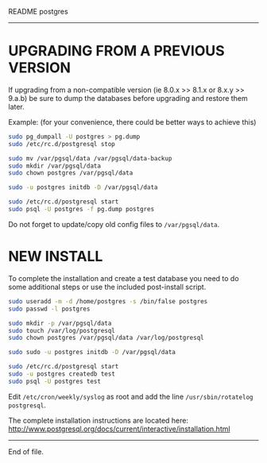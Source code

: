 README postgres

---


UPGRADING FROM A PREVIOUS VERSION
=================================

If upgrading from a non-compatible version (ie 8.0.x >> 8.1.x  or
8.x.y >> 9.a.b) be sure to dump the databases before upgrading and
restore them later.

Example: (for your convenience, there could be better ways to achieve
this)

```sh
sudo pg_dumpall -U postgres > pg.dump
sudo /etc/rc.d/postgresql stop

sudo mv /var/pgsql/data /var/pgsql/data-backup
sudo mkdir /var/pgsql/data
sudo chown postgres /var/pgsql/data

sudo -u postgres initdb -D /var/pgsql/data

sudo /etc/rc.d/postgresql start
sudo psql -U postgres -f pg.dump postgres
```

Do not forget to update/copy old config files to `/var/pgsql/data`.


NEW INSTALL
===========

To complete the installation and create a test database you need to do
some additional steps or use the included post-install script.

```sh
sudo useradd -m -d /home/postgres -s /bin/false postgres
sudo passwd -l postgres

sudo mkdir -p /var/pgsql/data
sudo touch /var/log/postgresql
sudo chown postgres /var/pgsql/data /var/log/postgresql

sudo sudo -u postgres initdb -D /var/pgsql/data

sudo /etc/rc.d/postgresql start
sudo -u postgres createdb test
sudo psql -U postgres test
```

Edit `/etc/cron/weekly/syslog` as root and add the line
`/usr/sbin/rotatelog postgresql`.

The complete installation instructions are located here:
http://www.postgresql.org/docs/current/interactive/installation.html


---

End of file.
